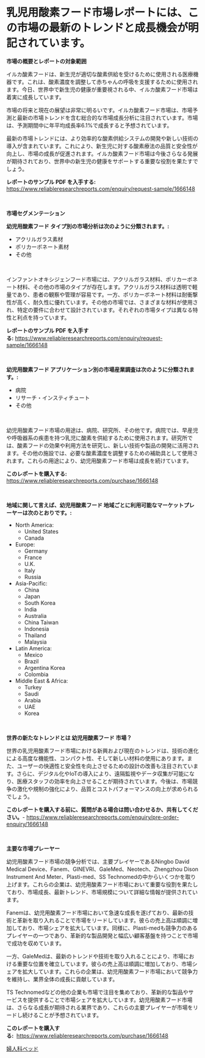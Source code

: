 <p><h1>乳児用酸素フード市場レポートには、この市場の最新のトレンドと成長機会が明記されています。</h1></p><p><strong>市場の概要とレポートの対象範囲</strong></p>
<p><p>イルカ酸素フードは、新生児が適切な酸素供給を受けるために使用される医療機器です。これは、酸素濃度を調整して赤ちゃんの呼吸を支援するために使用されます。今日、世界中で新生児の健康が重要視される中、イルカ酸素フード市場は着実に成長しています。</p><p>市場の将来と現在の展望は非常に明るいです。イルカ酸素フード市場は、市場予測と最新の市場トレンドを含む総合的な市場成長分析に注目されています。市場は、予測期間中に年平均成長率6.1%で成長すると予想されています。</p><p>最新の市場トレンドには、より効率的な酸素供給システムの開発や新しい技術の導入が含まれています。これにより、新生児に対する酸素療法の品質と安全性が向上し、市場の成長が促進されます。イルカ酸素フード市場は今後さらなる発展が期待されており、世界中の新生児の健康をサポートする重要な役割を果たすでしょう。</p></p>
<p><strong>レポートのサンプル PDF を入手する:</strong> <a href="https://www.reliableresearchreports.com/enquiry/request-sample/1666148">https://www.reliableresearchreports.com/enquiry/request-sample/1666148</a></p>
<p>&nbsp;</p>
<p><strong>市場セグメンテーション</strong></p>
<p><strong>幼児用酸素フード タイプ別の市場分析は次のように分類されます。:</strong></p>
<p><ul><li>アクリルガラス素材</li><li>ポリカーボネート素材</li><li>その他</li></ul></p>
<p>&nbsp;</p>
<p><p>インファントオキシジェンフード市場には、アクリルガラス材料、ポリカーボネート材料、その他の市場のタイプが存在します。アクリルガラス材料は透明で軽量であり、患者の観察や管理が容易です。一方、ポリカーボネート材料は耐衝撃性が高く、耐久性に優れています。その他の市場では、さまざまな材料が使用され、特定の要件に合わせて設計されています。それぞれの市場タイプは異なる特性と利点を持っています。</p></p>
<p><strong>レポートのサンプル PDF を入手する:</strong>&nbsp;<a href="https://www.reliableresearchreports.com/enquiry/request-sample/1666148">https://www.reliableresearchreports.com/enquiry/request-sample/1666148</a></p>
<p>&nbsp;</p>
<p><strong> 幼児用酸素フード アプリケーション別の市場産業調査は次のように分類されます。:</strong></p>
<p><ul><li>病院</li><li>リサーチ・インスティチュート</li><li>その他</li></ul></p>
<p>&nbsp;</p>
<p><p>幼児用酸素フード市場の用途は、病院、研究所、その他です。病院では、早産児や呼吸器系の疾患を持つ乳児に酸素を供給するために使用されます。研究所では、酸素フードの効果や利用方法を研究し、新しい技術や製品の開発に活用されます。その他の施設では、必要な酸素濃度を調整するための補助具として使用されます。これらの用途により、幼児用酸素フード市場は成長を続けています。</p></p>
<p><strong>このレポートを購入する:</strong>&nbsp; <a href="https://www.reliableresearchreports.com/purchase/1666148">https://www.reliableresearchreports.com/purchase/1666148</a></p>
<p>&nbsp;</p>
<p><strong>地域に関して言えば、幼児用酸素フード 地域ごとに利用可能なマーケットプレーヤーは次のとおりです。:</strong></p>
<p><ul>
    <li>
        North America:
        <ul>
            <li>United States</li>
            <li>Canada</li>
        </ul>
    </li>
    <li>
        Europe:
        <ul>
            <li>Germany</li>
            <li>France</li>
            <li>U.K.</li>
            <li>Italy</li>
            <li>Russia</li>
        </ul>
    </li>
    <li>
        Asia-Pacific:
        <ul>
            <li>China</li>
            <li>Japan</li>
            <li>South Korea</li>
            <li>India</li>
            <li>Australia</li>
            <li>China Taiwan</li>
            <li>Indonesia</li>
            <li>Thailand</li>
            <li>Malaysia</li>
        </ul>
    </li>
    <li>
        Latin America:
        <ul>
            <li>Mexico</li>
            <li>Brazil</li>
            <li>Argentina Korea</li>
            <li>Colombia</li>
        </ul>
    </li>
    <li>
        Middle East & Africa:
        <ul>
            <li>Turkey</li>
            <li>Saudi</li>
            <li>Arabia</li>
            <li>UAE</li>
            <li>Korea</li>
        </ul>
    </li>
    </ul></p>
<p>&nbsp;</p>
<p><strong>世界の新たなトレンドとは 幼児用酸素フード 市場？</strong></p>
<p><p>世界の乳児用酸素フード市場における新興および現在のトレンドは、技術の進化による高度な機能性、コンパクト性、そして新しい材料の使用にあります。また、ユーザーの快適性と安全性を向上させるための設計の改善も注目されています。さらに、デジタル化やIoTの導入により、遠隔監視やデータ収集が可能になり、医療スタッフの効率を向上させることが期待されています。今後は、市場競争の激化や規制の強化により、品質とコストパフォーマンスの向上が求められるでしょう。</p></p>
<p><strong>このレポートを購入する前に、質問がある場合は問い合わせるか、共有してください。</strong>- <a href="https://www.reliableresearchreports.com/enquiry/pre-order-enquiry/1666148">https://www.reliableresearchreports.com/enquiry/pre-order-enquiry/1666148</a></p>
<p>&nbsp;</p>
<p><strong>主要な市場プレーヤー</strong></p>
<p><p>幼児用酸素フード市場の競争分析では、主要プレイヤーであるNingbo David Medical Device、Fanem、GINEVRI、GaleMed、Neotech、Zhengzhou Dison Instrument And Meter、Plasti-med、SS Technomedの中からいくつかを取り上げます。これらの企業は、幼児用酸素フード市場において重要な役割を果たしており、市場成長、最新トレンド、市場規模について詳細な情報が提供されています。</p><p>Fanemは、幼児用酸素フード市場において急速な成長を遂げており、最新の技術と革新を取り入れることで市場をリードしています。彼らの売上高は順調に増加しており、市場シェアを拡大しています。同様に、Plasti-medも競争力のあるプレイヤーの一つであり、革新的な製品開発と幅広い顧客基盤を持つことで市場で成功を収めています。</p><p>一方、GaleMedは、最新のトレンドや技術を取り入れることにより、市場における重要な位置を確立しています。彼らの売上高は順調に増加しており、市場シェアを拡大しています。これらの企業は、幼児用酸素フード市場において競争力を維持し、業界全体の成長に貢献しています。</p><p>TS Technomedなどの他の企業も市場で注目を集めており、革新的な製品やサービスを提供することで市場シェアを拡大しています。幼児用酸素フード市場は、さらなる成長が期待される業界であり、これらの主要プレイヤーが市場をリードし続けることが予想されています。</p></p>
<p><strong>このレポートを購入する:</strong>&nbsp;&nbsp;<a href="https://www.reliableresearchreports.com/purchase/1666148">https://www.reliableresearchreports.com/purchase/1666148</a></p>
<p><p><a href="https://github.com/Sophiaard2003/Market-Research-Report-List-1/blob/main/957114215148.md">婦人科ベッド</a></p></p>